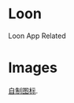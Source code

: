 # Loon
Loon App Related


# Images
[自制图标][1].

[1]: https://github.com/RainyMoment/Loon/tree/main/Images

